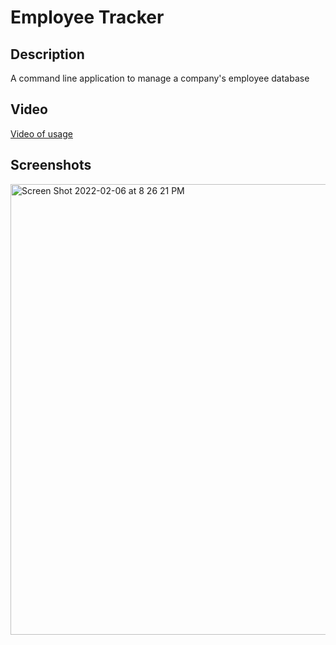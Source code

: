 # Employee Tracker

## Description

A command line application to manage a company's employee database

## Video

[Video of usage](https://watch.screencastify.com/v/1UMjUijvhh95xzvD7LV6)

## Screenshots
<img width="721" alt="Screen Shot 2022-02-06 at 8 26 21 PM" src="https://user-images.githubusercontent.com/41925559/152711249-fe259725-aab3-47ec-8aea-e492dbb756ab.png">

